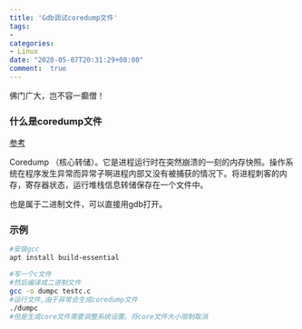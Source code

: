 ```yaml
---
title: 'Gdb调试coredump文件'
tags: 
-
categories: 
- Linux
date: "2020-05-07T20:31:29+08:00"
comment:  true    
---
```


佛门广大，岂不容一癫僧！

<!--more-->

### 什么是coredump文件

[参考](https://blog.csdn.net/u014403008/article/details/54174109?utm_medium=distribute.pc_relevant.none-task-blog-OPENSEARCH-3&depth_1-utm_source=distribute.pc_relevant.none-task-blog-OPENSEARCH-3)

Coredump （核心转储）。它是进程运行时在突然崩溃的一刻的内存快照。操作系统在程序发生异常而异常子啊进程内部又没有被捕获的情况下。将进程刺客的内存，寄存器状态，运行堆栈信息转储保存在一个文件中。

也是属于二进制文件，可以直接用gdb打开。

### 示例

```bash
#安装gcc
apt install build-essential

#写一个c文件
#然后编译成二进制文件
gcc -o dumpc testc.c
#运行文件,由于异常会生成coredump文件
./dumpc
#但是生成core文件需要调整系统设置。将core文件大小限制取消

```

